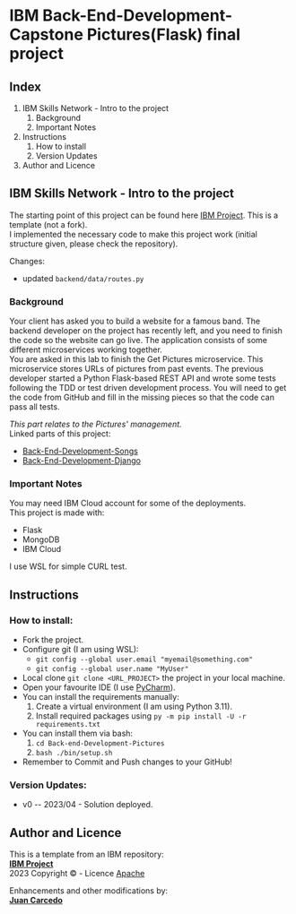 # IBM Back-End-Development-Capstone Pictures(Flask) final project
## Index
1) IBM Skills Network - Intro to the project
   1) Background
   2) Important Notes
2) Instructions
   1) How to install
   2) Version Updates
3) Author and Licence


## IBM Skills Network - Intro to the project
The starting point of this project can be found here [IBM Project](https://github.com/ibm-developer-skills-network/luggb-Back-End-Development-Pictures). This is a template (not a fork).  
I implemented the necessary code to make this project work (initial structure given, please check the repository).

Changes:
+ updated ```backend/data/routes.py```

### Background
Your client has asked you to build a website for a famous band. The backend developer on the project has recently left, and you need to finish the code so the website can go live. The application consists of some different microservices working together.  
You are asked in this lab to finish the Get Pictures microservice. This microservice stores URLs of pictures from past events. The previous developer started a Python Flask-based REST API and wrote some tests following the TDD or test driven development process. You will need to get the code from GitHub and fill in the missing pieces so that the code can pass all tests.

_This part relates to the Pictures' management._  
Linked parts of this project:
- [Back-End-Development-Songs](https://github.com/JuanCarcedo/Back-End-Development-Songs)
- [Back-End-Development-Django](https://github.com/JuanCarcedo/Back-end-Development-Capstone)

### Important Notes
You may need IBM Cloud account for some of the deployments.  
This project is made with:  
+ Flask
+ MongoDB
+ IBM Cloud

I use WSL for simple CURL test.

## Instructions
### How to install:  
- Fork the project.
- Configure git (I am using WSL):
  - `git config --global user.email "myemail@something.com"`
  - `git config --global user.name "MyUser"`
- Local clone `git clone <URL_PROJECT>` the project in your local machine.
- Open your favourite IDE (I use [PyCharm](https://www.jetbrains.com/pycharm/)).
- You can install the requirements manually:
   1) Create a virtual environment (I am using Python 3.11).
   2) Install required packages using `py -m pip install -U -r requirements.txt`  
- You can install them via bash: 
   1) `cd Back-end-Development-Pictures`  
   2) `bash ./bin/setup.sh`
- Remember to Commit and Push changes to your GitHub!

### Version Updates:  
+ v0 -- 2023/04 - Solution deployed.

## Author and Licence
This is a template from an IBM repository:  
**[IBM Project](https://github.com/ibm-developer-skills-network/luggb-Back-End-Development-Pictures)**  
2023 Copyright © - Licence [Apache](https://github.com/ibm-developer-skills-network/luggb-Back-End-Development-Pictures/blob/main/LICENSE)  

Enhancements and other modifications by:  
**[Juan Carcedo](https://github.com/JuanCarcedo)**      
